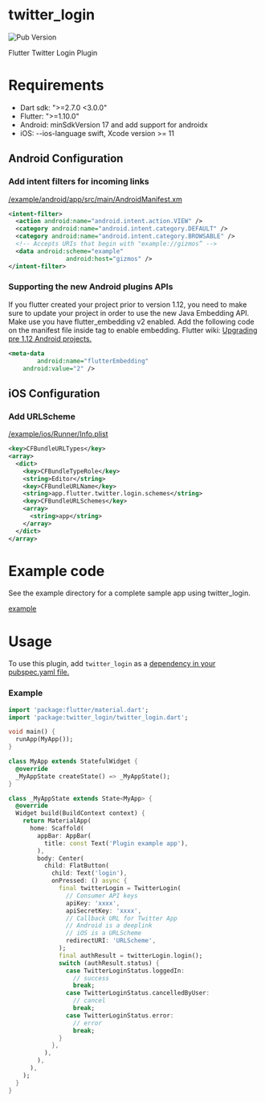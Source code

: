 # twitter_login

![Pub Version](https://img.shields.io/pub/v/twitter_login?color=blue)

Flutter Twitter Login Plugin

# Requirements
- Dart sdk: ">=2.7.0 <3.0.0"
- Flutter: ">=1.10.0"
- Android: minSdkVersion 17 and add support for androidx
- iOS: --ios-language swift, Xcode version >= 11



## Android Configuration

### Add intent filters for incoming links

[/example/android/app/src/main/AndroidManifest.xm](https://github.com/0maru/twitter_login/blob/master/example/android/app/src/main/AndroidManifest.xml)

```xml
<intent-filter>
  <action android:name="android.intent.action.VIEW" />
  <category android:name="android.intent.category.DEFAULT" />
  <category android:name="android.intent.category.BROWSABLE" />
  <!-- Accepts URIs that begin with "example://gizmos” -->
  <data android:scheme="example"
				android:host="gizmos" />
</intent-filter>
```



### Supporting the new Android plugins APIs

If you flutter created your project prior to version 1.12, you need to make sure to update your project in order to use the new Java Embedding API.
Make use you have flutter_embedding v2 enabled. Add the following code on the manifest file inside <application> tag to enable embedding.
Flutter wiki: [Upgrading pre 1.12 Android projects.](https://github.com/flutter/flutter/wiki/Upgrading-pre-1.12-Android-projects)

```xml
<meta-data
		android:name="flutterEmbedding"
    android:value="2" />
```



## iOS Configuration

### Add URLScheme

[/example/ios/Runner/Info.plist](https://github.com/0maru/twitter_login/blob/master/example/ios/Runner/Info.plist#L21)

```xml
<key>CFBundleURLTypes</key>
<array>
  <dict>
    <key>CFBundleTypeRole</key>
    <string>Editor</string>
    <key>CFBundleURLName</key>
    <string>app.flutter.twitter.login.schemes</string>
    <key>CFBundleURLSchemes</key>
    <array>
      <string>app</string>
    </array>
  </dict>
</array>
```

# Example code 

See the example directory for a complete sample app using twitter_login.

[example](https://github.com/0maru/twitter_login/tree/master/example)

# Usage

To use this plugin, add `twitter_login` as a [dependency in your pubspec.yaml file.](https://flutter.dev/platform-plugins/)

### Example

```dart
import 'package:flutter/material.dart';
import 'package:twitter_login/twitter_login.dart';

void main() {
  runApp(MyApp());
}

class MyApp extends StatefulWidget {
  @override
  _MyAppState createState() => _MyAppState();
}

class _MyAppState extends State<MyApp> {
  @override
  Widget build(BuildContext context) {
    return MaterialApp(
      home: Scaffold(
        appBar: AppBar(
          title: const Text('Plugin example app'),
        ),
        body: Center(
          child: FlatButton(
            child: Text('login'),
            onPressed: () async {
              final twitterLogin = TwitterLogin(  
                // Consumer API keys 
                apiKey: 'xxxx',
                apiSecretKey: 'xxxx',
                // Callback URL for Twitter App
                // Android is a deeplink
                // iOS is a URLScheme
                redirectURI: 'URLScheme',
              );
              final authResult = twitterLogin.login();
              switch (authResult.status) {
                case TwitterLoginStatus.loggedIn:
                  // success
                  break;
                case TwitterLoginStatus.cancelledByUser:
                  // cancel
                  break;
                case TwitterLoginStatus.error:
                  // error
                  break;
              }
            },
          ),
        ),
      ),
    );
  }
}
```

